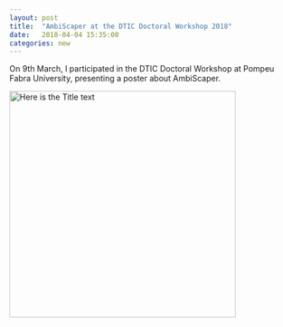 ```yaml
---
layout: post
title:  "AmbiScaper at the DTIC Doctoral Workshop 2018"
date:   2018-04-04 15:35:00
categories: new
---
```


On 9th March, I participated in the DTIC Doctoral Workshop at Pompeu Fabra University, presenting a poster about AmbiScaper.
 
 
<img src="https://andresperezlopez.github.io/img/ambiscaper_dtic_workshop.jpg" alt="Here is the Title text" width="400"/>
